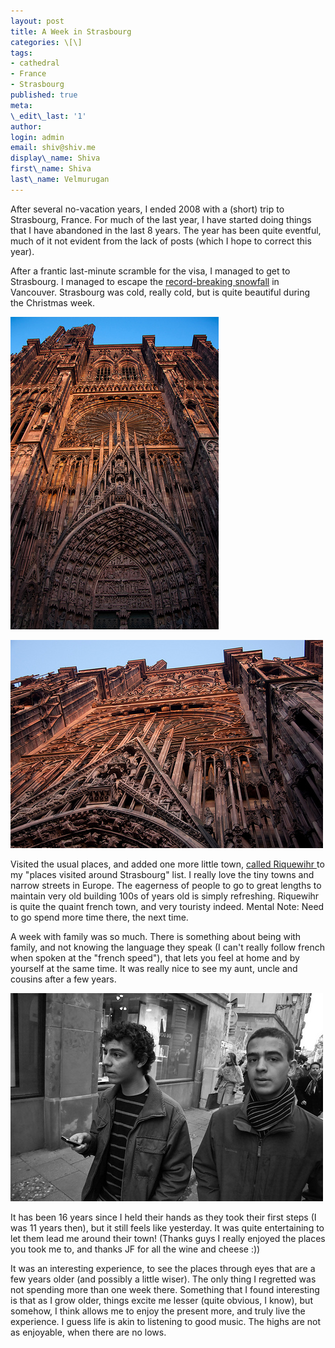 ```yaml
---
layout: post
title: A Week in Strasbourg
categories: \[\]
tags:
- cathedral
- France
- Strasbourg
published: true
meta:
\_edit\_last: '1'
author:
login: admin
email: shiv@shiv.me
display\_name: Shiva
first\_name: Shiva
last\_name: Velmurugan
---
```


After several no-vacation years, I ended 2008 with a (short) trip to Strasbourg, France. For much of the last year, I have started  doing things that I have abandoned in the last 8 years. The year has been quite eventful, much of it not evident from the lack of posts (which I hope to correct this year). 

After a frantic last-minute scramble for the visa, I managed to get to Strasbourg. I managed to escape the [record-breaking snowfall][0] in Vancouver. Strasbourg was cold, really cold, but is quite beautiful during the Christmas week. 

[![Cathédrale Notre-Dame-de-Strasbourg](/images/3209238410_c6a63af4db.jpg)][1]

[][1][![Cathédrale Notre-Dame-de-Strasbourg](/images/3209243468_3399a32a02.jpg)][2] 

Visited the usual places, and added one more little town, [called ][3][Riquewihr ][4]to my "places visited around Strasbourg" list. I really love the tiny towns and narrow streets in Europe. The eagerness of people to go to great lengths to maintain very old building 100s of years old is simply refreshing. Riquewihr is quite the quaint french town, and very touristy indeed. Mental Note: Need to go spend more time there, the next time.

A week with family was so much. There is something about being with family, and not knowing the language they speak (I can't really follow french when spoken at the "french speed"), that lets you feel at home and by yourself at the same time. It was really nice to see my aunt, uncle and cousins after a few years. 

[![Les Brothers Francais](/images/3208386245_85776402ed.jpg)][5] 

It has been 16 years since I held their hands as they took their first steps (I was 11 years then), but it still feels like yesterday. It was quite entertaining to let them lead me around their town! (Thanks guys I really enjoyed the places you took me to, and thanks JF for all the wine and cheese :))

It was an interesting experience, to see the places through eyes that are a few years older (and possibly a little wiser). The only thing I regretted was not spending more than one week there. Something that I found interesting is that as I grow older, things excite me lesser (quite obvious, I know), but somehow, I think allows me to enjoy the present more, and truly live the experience. I guess life is akin to listening to good music. The highs are not as enjoyable, when there are no lows.


[0]: http://mybootsnme.blogspot.com/2009/01/snowfall-record-for-vancouver-british.html
[1]: http://www.flickr.com/photos/shvelmur/3209238410/ "Cathédrale Notre-Dame-de-Strasbourg"
[2]: http://www.flickr.com/photos/shvelmur/3209243468/ "Cathédrale Notre-Dame-de-Strasbourg"
[3]: http://en.wikipedia.org/wiki/Riquewihr
[4]: http://i-love-riquewihr.com/pt_9.html
[5]: http://www.flickr.com/photos/shvelmur/3208386245/ "Les Brothers Francais"